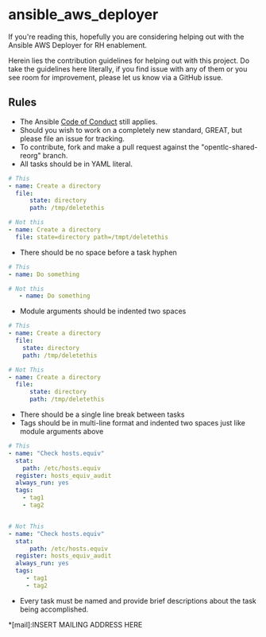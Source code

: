 ansible_aws_deployer
================

If you're reading this, hopefully you are considering helping out with the Ansible AWS Deployer for RH enablement.

Herein lies the contribution guidelines for helping out with this project. Do take the guidelines here literally, if you find issue with any of them or you see room for improvement, please let us know via a GitHub issue.

## Rules ##

* The Ansible [Code of Conduct][coc] still applies.
* Should you wish to work on a completely new standard, GREAT, but please file an issue for tracking.
* To contribute, fork and make a pull request against the "opentlc-shared-reorg" branch.
* All tasks should be in YAML literal.

```yml
# This
- name: Create a directory
  file:
      state: directory
      path: /tmp/deletethis

# Not this
- name: Create a directory
  file: state=directory path=/tmpt/deletethis
```

* There should be no space before a task hyphen

```yml
# This
- name: Do something

# Not this
   - name: Do something
```

* Module arguments should be indented two spaces

```yml
# This
- name: Create a directory
  file:
    state: directory
    path: /tmp/deletethis

# Not This
- name: Create a directory
  file:
      state: directory
      path: /tmp/deletethis
```

* There should be a single line break between tasks
* Tags should be in multi-line format and indented two spaces just like module arguments above

```yml
# This
- name: "Check hosts.equiv"
  stat:
    path: /etc/hosts.equiv
  register: hosts_equiv_audit
  always_run: yes
  tags:
    - tag1
    - tag2


# Not This
- name: "Check hosts.equiv"
  stat:
      path: /etc/hosts.equiv
  register: hosts_equiv_audit
  always_run: yes
  tags:
     - tag1
     - tag2

```

* Every task must be named and provide brief descriptions about the task being accomplished.

[coc]:http://docs.ansible.com/ansible/community.html#community-code-of-conduct

*[mail]:INSERT MAILING ADDRESS HERE
